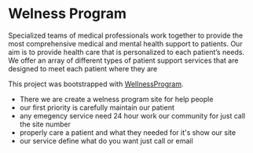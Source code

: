 # Welness Program
Specialized teams of medical professionals work together to provide the most comprehensive medical and mental health support to patients. Our aim is to provide health care that is personalized to each patient’s needs. We offer an array of different types of patient support services that are designed to meet each patient where they are

This project was bootstrapped with [WellnessProgram](https://wellnessprogram-5b1ce.web.app/).

* There we are create a welness program site for help people
* our first priority is carefully maintain our patient
* any emegency service need 24 hour work our community for just call the site number
* properly care a patient and what they needed for it's show our site
* our service define what do you want just call or email 